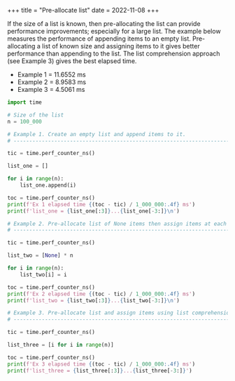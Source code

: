 +++
title = "Pre-allocate list"
date = 2022-11-08
+++

If the size of a list is known, then pre-allocating the list can provide
performance improvements; especially for a large list. The example below
measures the performance of appending items to an empty list. Pre-allocating
a list of known size and assigning items to it gives better performance than
appending to the list. The list comprehension approach (see Example 3) gives
the best elapsed time.

- Example 1 = 11.6552 ms
- Example 2 = 8.9583 ms
- Example 3 = 4.5061 ms

```python
import time

# Size of the list
n = 100_000

# Example 1. Create an empty list and append items to it.
# ----------------------------------------------------------------------------

tic = time.perf_counter_ns()

list_one = []

for i in range(n):
    list_one.append(i)

toc = time.perf_counter_ns()
print(f'Ex 1 elapsed time {(toc - tic) / 1_000_000:.4f} ms')
print(f'list_one = {list_one[:3]}...{list_one[-3:]}\n')

# Example 2. Pre-allocate list of None items then assign items at each index.
# ----------------------------------------------------------------------------

tic = time.perf_counter_ns()

list_two = [None] * n

for i in range(n):
    list_two[i] = i

toc = time.perf_counter_ns()
print(f'Ex 2 elapsed time {(toc - tic) / 1_000_000:.4f} ms')
print(f'list_two = {list_two[:3]}...{list_two[-3:]}\n')

# Example 3. Pre-allocate list and assign items using list comprehension.
# ----------------------------------------------------------------------------

tic = time.perf_counter_ns()

list_three = [i for i in range(n)]

toc = time.perf_counter_ns()
print(f'Ex 3 elapsed time {(toc - tic) / 1_000_000:.4f} ms')
print(f'list_three = {list_three[:3]}...{list_three[-3:]}')
```
